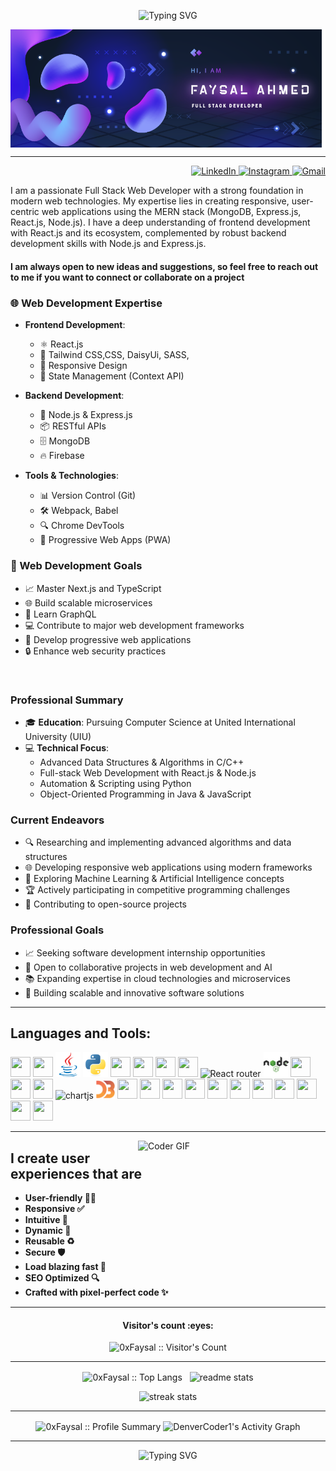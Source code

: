 <p align="center"><img src="https://readme-typing-svg.herokuapp.com?font=Fira+Code&weight=500&size=30&duration=3000&pause=1000&color=F7F7F7&background=0D1117&center=true&vCenter=true&width=600&height=100&lines=Hello+World!;I'm+Faysal+Ahmed;Welcome+to+my+GitHub+Profile!" alt="Typing SVG" /></p>
<p align="center">

<img align="center" src="image/banner.png" alt="0xFaysal" />
</p>

---
<p align="right">
<a href="https://www.linkedin.com/in/faysal-ahmed-fahim01" target="_blank">
<img src="https://img.shields.io/badge/-LinkedIn-0077B5?style=flat&logo=LinkedIn&logoColor=white" alt="LinkedIn">
</a>
 <!-- <a href="https://twitter.com/0xFaysal" target="_blank">
 <img src="https://img.shields.io/badge/-Twitter-1DA1F2?style=flat&logo=Twitter&logoColor=white" alt="Twitter">
 </a> -->
  <a href="https://www.instagram.com/faysal_fahim_/" target="_blank">
  <img src="https://img.shields.io/badge/-Instagram-E4405F?style=flat&logo=Instagram&logoColor=white" alt="Instagram">
    </a>
  </a>
  <a href="mailto:faysalfahim3@gmail.com" target="_blank"><img src="https://img.shields.io/badge/-Gmail-D14836?style=flat&logo=Gmail&logoColor=white" alt="Gmail"></a>

   <!-- <a href="https://www.facebook.com/FaysalAHMEDFAHIM/" target="_blank"><img src="https://img.shields.io/badge/-Facebook-1877F2?style=flat&logo=Facebook&logoColor=white" alt="Facebook">
   </a> -->
   <!-- </a> <a href="https://www.youtube.com/@0xFaysal" target="_blank"><img src="https://img.shields.io/badge/-YouTube-FF0000?style=flat&logo=YouTube&logoColor=white" alt="YouTube"></a> <a href="https://www.twitch.tv/0xfaysal" target="_blank"><img src="https://img.shields.io/badge/-Twitch-9146FF?style=flat&logo=Twitch&logoColor=white" alt="Twitch"></a> -->
   </p>

I am a passionate Full Stack Web Developer with a strong foundation in modern web technologies. My expertise lies in creating responsive, user-centric web applications using the MERN stack (MongoDB, Express.js, React.js, Node.js). I have a deep understanding of frontend development with React.js and its ecosystem, complemented by robust backend development skills with Node.js and Express.js.

#### I am always open to new ideas and suggestions, so feel free to reach out to me if you want to connect or collaborate on a project

### 🌐 Web Development Expertise

- **Frontend Development**:
  - ⚛️ React.js
  - 🎨 Tailwind CSS,CSS, DaisyUi, SASS,
  - 📱 Responsive Design
  - 🔄 State Management (Context API)

- **Backend Development**:
  - 🚀 Node.js & Express.js
  - 📦 RESTful APIs
  - 🗄️ MongoDB
  - 🔥 Firebase

- **Tools & Technologies**:
  - 📊 Version Control (Git)
  - 🛠️ Webpack, Babel
  - 🔍 Chrome DevTools
  - 📱 Progressive Web Apps (PWA)

<!-- I am a passionate programmer and a tech enthusiast. I love to explore new technologies and learn new programming languages. I am currently focusing on web development and learning Computer Engineering fundamentals.I have experience in various programming languages such as C/C++, Java, JavaScript and Python. I am also familiar with web development frameworks like React and Node.js. I enjoy working on projects that challenge my skills and allow me to learn new things. I am always looking for opportunities to collaborate with other developers and contribute to open-source projects.

I believe that sharing knowledge and working together is the best way to grow as a developer. In my free time, I like to read tech blogs, watch coding tutorials, and participate in coding challenges. -->

### 🎯 Web Development Goals

- 📈 Master Next.js and TypeScript
- 🌐 Build scalable microservices
- 🚀 Learn GraphQL
- 💻 Contribute to major web development frameworks
- 📱 Develop progressive web applications
- 🔒 Enhance web security practices

<br>

### Professional Summary

- 🎓 **Education**: Pursuing Computer Science at United International University (UIU)
- 💻 **Technical Focus**:
  - Advanced Data Structures & Algorithms in C/C++
  - Full-stack Web Development with React.js & Node.js
  - Automation & Scripting using Python
  - Object-Oriented Programming in Java & JavaScript

### Current Endeavors

- 🔍 Researching and implementing advanced algorithms and data structures
- 🌐 Developing responsive web applications using modern frameworks
- 🤖 Exploring Machine Learning & Artificial Intelligence concepts
- 🏆 Actively participating in competitive programming challenges
- 🔄 Contributing to open-source projects

### Professional Goals

- 📈 Seeking software development internship opportunities
- 🤝 Open to collaborative projects in web development and AI
- 📚 Expanding expertise in cloud technologies and microservices
- 🎯 Building scalable and innovative software solutions

<!-- ### 💼 Featured Web Projects

| Project | Tech Stack | Live Demo | Code |
|---------|------------|-----------|------|
| E-commerce Platform | React, Node.js, MongoDB | [Demo](link) | [Code](link) |
| Social Media App | MERN Stack, Socket.io | [Demo](link) | [Code](link) |
| Portfolio Website | Next.js, Tailwind | [Demo](link) | [Code](link) | -->
---
<h2 align="left">Languages and Tools:</h2>
<p align="left">
<!-- Programming Languages -->
<img height="32" width="32" src="https://cdn.simpleicons.org/c" />
<img height="32" width="32" src="https://cdn.simpleicons.org/cplusplus" />
<img src="https://raw.githubusercontent.com/devicons/devicon/master/icons/java/java-original.svg" alt="java" width="40" height="40"/>
<img src="https://raw.githubusercontent.com/devicons/devicon/master/icons/python/python-original.svg" alt="python" width="40" height="40"/>
<img height="32" width="32" src="https://cdn.simpleicons.org/javascript" />

<!-- Web Development - Frontend -->
<img height="32" width="32" src="https://cdn.simpleicons.org/html5" />
<img height="32" width="32" src="https://cdn.simpleicons.org/css" />
<img height="32" width="32" src="https://cdn.simpleicons.org/react" />
<img height="32" width="32" src="https://cdn.simpleicons.org/reactrouter" alt="React router" title="React router" />

<!-- Web Development - Backend -->
<img src="https://raw.githubusercontent.com/devicons/devicon/master/icons/nodejs/nodejs-original-wordmark.svg" alt="nodejs" width="40" height="40"/>
<img height="32" width="32" src="https://cdn.simpleicons.org/express/000/fff" />

<!-- Databases & Cloud -->
<img height="32" width="32" src="https://cdn.simpleicons.org/firebase" />
<img height="32" width="32" src="https://cdn.simpleicons.org/mongodb" />

<!-- Data Visualization -->
<img src="https://www.chartjs.org/media/logo-title.svg" alt="chartjs" width="40" height="40"/>
<img src="https://raw.githubusercontent.com/devicons/devicon/master/icons/d3js/d3js-original.svg" alt="d3js" width="30" height="30"/>

<!-- CSS Frameworks & Libraries -->
<img height="32" width="32" src="https://cdn.simpleicons.org/tailwindcss" />
<img height="32" width="32" src="https://cdn.simpleicons.org/bootstrap" />
<img height="32" width="32" src="https://cdn.simpleicons.org/sass" />
<img height="32" width="32" src="https://cdn.simpleicons.org/daisyui" />

<!-- Version Control & Collaboration -->
<img height="32" width="32" src="https://cdn.simpleicons.org/git" />
<img height="32" width="32" src="https://cdn.simpleicons.org/github/000/fff" />
<img height="32" width="32" src="https://cdn.simpleicons.org/githubcopilot/000/fff" />

<!-- Design Tools -->
<img height="32" width="32" src="https://cdn.simpleicons.org/figma" />
<img height="32" width="32" src="https://cdn.simpleicons.org/canva" />

<!-- IDEs -->
<img height="32" width="32" src="https://cdn.simpleicons.org/intellijidea/000/fff" />
<img height="32" width="32" src="https://cdn.simpleicons.org/pycharm/000/fff" />
</p>

---

<img align="right" src="https://media.giphy.com/media/SWoSkN6DxTszqIKEqv/giphy.gif" alt="Coder GIF" width="300">

## I create user experiences that are

- **User-friendly 👩‍💻**
- **Responsive ✅**
- **Intuitive 🤩**
- **Dynamic 🧬**
- **Reusable ♻️**
- **Secure 🛡️**
- **Load blazing fast 🚀**
- **SEO Optimized 🔍**
- **Crafted with pixel-perfect code ✨**

---

<h4 align="center">Visitor's count :eyes:</h4>

<p align="center"><img src="https://profile-counter.glitch.me/{0xFaysal}/count.svg" alt="0xFaysal :: Visitor's Count" /></p>

---

<p align="center">
 <img align="center" src="https://github-readme-stats.vercel.app/api/top-langs/?username=0xFaysal&langs_count=10&theme=tokyonight&layout=compact" alt="0xFaysal :: Top Langs" />
  &nbsp;
<!-- <img align="center" src="https://github-readme-stats.vercel.app/api?username=0xFaysal&show_icons=true&theme=synthwave" alt="0xFaysal :: Profile Stats" /> -->
  <img align="center"  src="https://github-readme-stats-salesp07.vercel.app/api?username=0xFaysal&count_private=true&show_icons=true&theme=tokyonight&rank_icon=github&border_radius=10" alt="readme stats" />

</p>
<p align="center">
  <img width=390 src="https://github-readme-streak-stats-salesp07.vercel.app/?user=0xFaysal&count_private=true&theme=tokyonight&border_radius=10" alt="streak stats"/>
</p>

---

<p align="center">
 <img align="center" width=51% src="https://github-profile-summary-cards.vercel.app/api/cards/profile-details?username=0xFaysal&theme=tokyonight" alt="0xFaysal :: Profile Summary" />
 <img align="center" width=45% alt="DenverCoder1's Activity Graph" src="https://github-readme-activity-graph.vercel.app/graph/?username=0xFaysal&bg_color=1F222E&color=F8D866&line=F85D7F&point=FFFFFF&hide_border=true" />
</p>

---

<p align="center"><img src="https://readme-typing-svg.herokuapp.com?font=Fira+Code&weight=500&size=22&duration=3000&pause=1000&color=F7F7F7&background=0D1117&center=true&vCenter=true&width=600&height=100&lines=Let's+connect+and+collaborate!;I+am+always+open+to+new+ideas;Feel+free+to+reach+out+to+me!" alt="Typing SVG" /></p>

